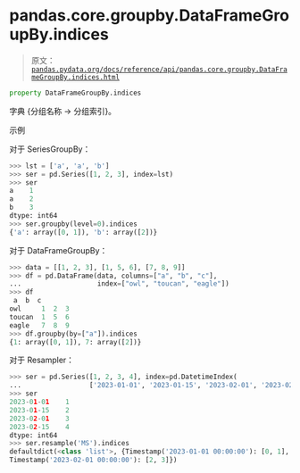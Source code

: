 # pandas.core.groupby.DataFrameGroupBy.indices

> 原文：[`pandas.pydata.org/docs/reference/api/pandas.core.groupby.DataFrameGroupBy.indices.html`](https://pandas.pydata.org/docs/reference/api/pandas.core.groupby.DataFrameGroupBy.indices.html)

```py
property DataFrameGroupBy.indices
```

字典 {分组名称 -> 分组索引}。

示例

对于 SeriesGroupBy：

```py
>>> lst = ['a', 'a', 'b']
>>> ser = pd.Series([1, 2, 3], index=lst)
>>> ser
a    1
a    2
b    3
dtype: int64
>>> ser.groupby(level=0).indices
{'a': array([0, 1]), 'b': array([2])} 
```

对于 DataFrameGroupBy：

```py
>>> data = [[1, 2, 3], [1, 5, 6], [7, 8, 9]]
>>> df = pd.DataFrame(data, columns=["a", "b", "c"],
...                   index=["owl", "toucan", "eagle"])
>>> df
 a  b  c
owl     1  2  3
toucan  1  5  6
eagle   7  8  9
>>> df.groupby(by=["a"]).indices
{1: array([0, 1]), 7: array([2])} 
```

对于 Resampler：

```py
>>> ser = pd.Series([1, 2, 3, 4], index=pd.DatetimeIndex(
...                 ['2023-01-01', '2023-01-15', '2023-02-01', '2023-02-15']))
>>> ser
2023-01-01    1
2023-01-15    2
2023-02-01    3
2023-02-15    4
dtype: int64
>>> ser.resample('MS').indices
defaultdict(<class 'list'>, {Timestamp('2023-01-01 00:00:00'): [0, 1],
Timestamp('2023-02-01 00:00:00'): [2, 3]}) 
```
